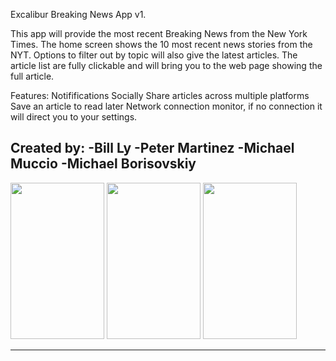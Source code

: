 Excalibur Breaking News App v1.

This app will provide the most recent Breaking News from the New York Times. The home screen shows the 10 most recent news stories from the NYT. Options to filter out by topic will also give the latest articles. The article list are fully clickable and will bring you to the web page showing the full article.

Features:
Notififications
Socially Share articles across multiple platforms
Save an article to read later
Network connection monitor, if no connection it will direct you to your settings.

Created by: 
-Bill Ly
-Peter Martinez
-Michael Muccio
-Michael Borisovskiy
-----------

<html>
<body>
<img src="http://i.imgur.com/E5LbY4i.png" width = "150" height = "250">
<img src="http://i.imgur.com/Dl0fB5w.png" width = "150" height = "250">
<img src="http://i.imgur.com/mfyRL0G.png" width = "150" height = "250">
</body>
</html>


-------------

